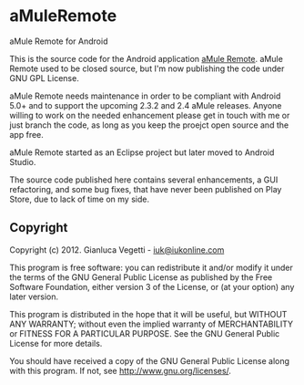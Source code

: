 # aMuleRemote
aMule Remote for Android

This is the source code for the Android application 
[aMule Remote](https://play.google.com/store/apps/details?id=com.iukonline.amule.android.amuleremote).
aMule Remote used to be closed source, but I'm now publishing the code under
GNU GPL License.

aMule Remote needs maintenance in order to be compliant with Android 5.0+
and to support the upcoming 2.3.2 and 2.4 aMule releases. Anyone willing
to work on the needed enhancement please get in touch with me or just
branch the code, as long as you keep the proejct open source and the app free.

aMule Remote started as an Eclipse project but later moved to Android Studio.

The source code published here contains several enhancements, a GUI refactoring,
and some bug fixes, that have never been published on Play Store, due to
lack of time on my side.

## Copyright

Copyright (c) 2012. Gianluca Vegetti - iuk@iukonline.com

This program is free software: you can redistribute it and/or modify
it under the terms of the GNU General Public License as published by
the Free Software Foundation, either version 3 of the License, or
(at your option) any later version.

This program is distributed in the hope that it will be useful,
but WITHOUT ANY WARRANTY; without even the implied warranty of
MERCHANTABILITY or FITNESS FOR A PARTICULAR PURPOSE.  See the
GNU General Public License for more details.

You should have received a copy of the GNU General Public License
along with this program.  If not, see <http://www.gnu.org/licenses/>.

